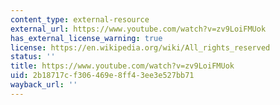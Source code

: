 ```yaml
---
content_type: external-resource
external_url: https://www.youtube.com/watch?v=zv9LoiFMUok
has_external_license_warning: true
license: https://en.wikipedia.org/wiki/All_rights_reserved
status: ''
title: https://www.youtube.com/watch?v=zv9LoiFMUok
uid: 2b18717c-f306-469e-8ff4-3ee3e527bb71
wayback_url: ''
---
```

